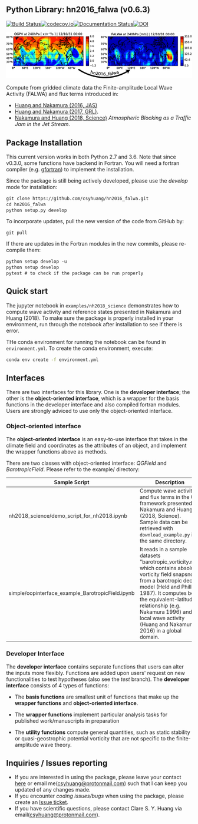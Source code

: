 ## Python Library: hn2016_falwa (v0.6.3)

[![Build Status](https://github.com/csyhuang/hn2016_falwa/actions/workflows/workflow.yml/badge.svg)](https://github.com/csyhuang/hn2016_falwa/actions/workflows/workflow.yml)[![codecov.io](https://codecov.io/gh/csyhuang/hn2016_falwa/branch/master/graph/badge.svg)](https://codecov.io/gh/csyhuang/hn2016_falwa)[![Documentation Status](https://readthedocs.org/projects/hn2016-falwa/badge/?version=latest)](http://hn2016-falwa.readthedocs.io/en/latest/?badge=latest)[![DOI](https://zenodo.org/badge/63908662.svg)](https://zenodo.org/badge/latestdoi/63908662)


![hn2016_falwa_diagram](https://github.com/csyhuang/csyhuang.github.io/blob/master/assets/img/hn2016_falwa_diagram.png)

Compute from gridded climate data the Finite-amplitude Local Wave Activity (FALWA) and flux terms introduced in:

- [Huang and Nakamura (2016, JAS)](http://dx.doi.org/10.1175/JAS-D-15-0194.1)
- [Huang and Nakamura (2017, GRL)](http://onlinelibrary.wiley.com/doi/10.1002/2017GL073760/full).
- [Nakamura and Huang (2018, Science)](https://doi.org/10.1126/science.aat0721) *Atmospheric Blocking as a Traffic Jam in the Jet Stream*.

## Package Installation

This current version works in both Python 2.7 and 3.6. Note that since v0.3.0, some functions have backend in Fortran. You will need a fortran compiler (e.g. [gfortran](http://hpc.sourceforge.net/)) to implement the installation.

Since the package is still being actively developed, please use the *develop* mode for installation:
```
git clone https://github.com/csyhuang/hn2016_falwa.git
cd hn2016_falwa
python setup.py develop
```

To incorporate updates, pull the new version of the code from GitHub by:
```
git pull
```

If there are updates in the Fortran modules in the new commits, please re-compile them:
```
python setup develop -u
python setup develop
pytest # to check if the package can be run properly
```

## Quick start

The jupyter notebook in `examples/nh2018_science` demonstrates how to compute wave activity and reference states presented in Nakamura and Huang (2018). 
To make sure the package is properly installed in your environment, run through the notebook after installation to see if there is error.

THe conda environment for running the notebook can be found in `environment.yml`. To create the conda environment, execute:

```bash
conda env create -f environment.yml
```

## Interfaces

There are two interfaces for this library. One is the **developer interface**; the other is the **object-oriented 
interface**, which is a wrapper for the basis functions in the developer interface and also compiled fortran modules. 
Users are strongly adviced to use only the object-oriented interface.

### Object-oriented interface

The **object-oriented interface** is an easy-to-use interface that takes in the climate field and coordinates as the attributes of an object, and implement the wrapper functions above as methods.

There are two classes with object-oriented interface: *QGField* and *BarotropicField*. Please refer to the example/ directory:

Sample Script | Description
------------- | -------------
nh2018_science/demo_script_for_nh2018.ipynb | Compute wave activity and flux terms in the QG framework presented in Nakamura and Huang (2018, Science). Sample data can be retrieved with `download_example.py` in the same directory.
simple/oopinterface_example_BarotropicField.ipynb | It reads in a sample datasets "barotropic_vorticity.nc", which contains absolute vorticity field snapsnots from a barotropic decay model (Held and Phillips 1987). It computes both the equivalent-latitude relationship (e.g. Nakamura 1996) and local wave activity (Huang and Nakamura 2016) in a global domain.


### Developer Interface

The **developer interface**  contains separate functions that users can alter the inputs more flexibly. Functions 
are added upon users' request on new functionalities to test hypotheses (also see the *test* branch). The 
**developer interface** consists of 4 types of functions:  

- The **basis functions** are smallest unit of functions that make up the **wrapper functions** and **object-oriented interface**.  

- The **wrapper functions** implement particular analysis tasks for published work/manuscripts in preparation  

- The **utility functions** compute general quantities, such as static stability or quasi-geostrophic potential vorticity that are not specific to the finite-amplitude wave theory.   


## Inquiries / Issues reporting

- If you are interested in using the package, please leave your contact [here](https://goo.gl/forms/5L8fv0mUordugq6v2) or email me(csyhuang@protonmail.com) such that I can keep you updated of any changes made.
- If you encounter *coding issues/bugs* when using the package, please create an [Issue ticket](https://github.com/csyhuang/hn2016_falwa/issues).
- If you have scientific questions, please contact Clare S. Y. Huang via email(csyhuang@protonmail.com).